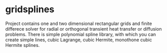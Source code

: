 # gridsplines
Project contains one and two dimensional rectangular grids and finite differece solver
for radial or orthogonal transient heat transfer or diffusion problems.
There is simple polynomial spline library, with which you can create simple lines,
cubic Lagrange, cubic Hermite, monothone cubic Hermite splines.
